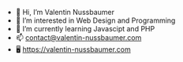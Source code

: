 - 👋 Hi, I’m Valentin Nussbaumer
- 👀 I’m interested in Web Design and Programming
- 🌱 I’m currently learning Javascipt and PHP
- 📫 contact@valentin-nussbaumer.com
- 🖥 https://valentin-nussbaumer.com

<!---
ValentinNussbaumer/ValentinNussbaumer is a ✨ special ✨ repository because its `README.md` (this file) appears on your GitHub profile.
You can click the Preview link to take a look at your changes.
--->
